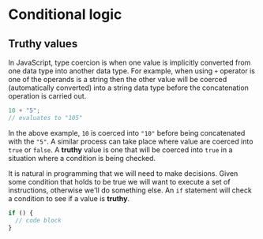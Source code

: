 # Conditional logic

## Truthy values

In JavaScript, type coercion is when one value is implicitly converted from one data type into another data type. For example, when using `+` operator is one of the operands is a string then the other value will be coerced (automatically converted) into a string data type before the concatenation operation is carried out.

```js
10 + "5";
// evaluates to "105"
```

In the above example, `10` is coerced into `"10"` before being concatenated with the `"5"`. A similar process can take place where value are coerced into `true` or `false`. A **truthy** value is one that will be coerced into `true` in a situation where a condition is being checked.

It is natural in programming that we will need to make decisions. Given some condition that holds to be true we will want to execute a set of instructions, otherwise we'll do something else. An `if` statement will check a condition to see if a value is **truthy**.

```js
if () {
  // code block
}
```
